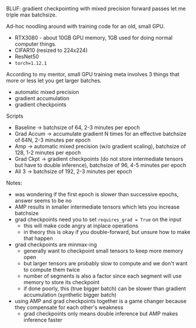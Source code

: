 BLUF: gradient checkpointing with mixed precision forward passes let me triple
max batchsize.

Ad-hoc noodling around with training code for an old, small GPU.
- RTX3080 - about 10GB GPU memory, 1GB used for doing normal computer things.
- CIFAR10 (resized to 224x224)
- ResNet50
- `torch=1.12.1`

According to my mentor, small GPU training meta involves 3 things that more or less let you get larger batches.
- automatic mixed precision
- gradient accumulation
- gradient checkpoints

Scripts
- Baseline -> batchsize of 64, 2-3 minutes per epoch
- Grad Accum -> accumulate gradient N times for an effective batchsize of 64N, 2-3 minutes per epoch
- Amp -> automatic mixed precision (w/o gradient scaling), batchsize of 128, 1-2 minutes per epoch
- Grad Ckpt -> gradient checkpoints (do not store intermediate tensors but have to double inference), batchsize of 96, 4-5 minutes per epoch
- All 3 -> batchsize of 192, 2-3 minutes per epoch

Notes:
- was wondering if the first epoch is slower than successive epochs, answer seems to be no
- AMP results in smaller intermediate tensors which lets you increase batchsize
- grad checkpoints need you to set `requires_grad = True` on the input
    - this will make code angry at inplace operations
    - in theory this is okay if you double-forward, but unsure how to make that happen
- grad checkpoints are minmax-ing
    - generally want to checkpoint small tensors to keep more memory open
    - but larger tensors are probably slow to compute and we don't want to compute them twice
    - number of segments is also a factor since each segment will use memory to store its checkpoint
    - if done poorly, this (true bigger batch) can be slower than gradient accumulation (synthetic bigger batch)
- using AMP and grad checkpoints together is a game changer because they compensate for each other's weakness
    - grad checkpoints only means double inference but AMP makes inference faster